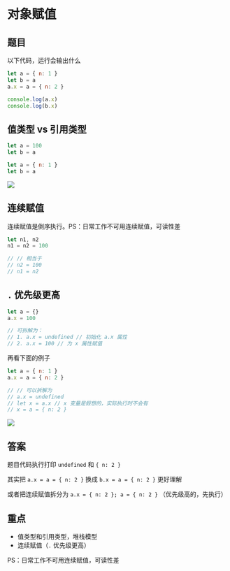 # 对象赋值

## 题目

以下代码，运行会输出什么

```js
let a = { n: 1 }
let b = a
a.x = a = { n: 2 }

console.log(a.x) 	
console.log(b.x)
```

## 值类型 vs 引用类型

```js
let a = 100
let b = a

let a = { n: 1 }
let b = a
```

![](https://www.oss.tuwei.site/blogsImgs/images/堆栈.png)

## 连续赋值

连续赋值是倒序执行。PS：日常工作不可用连续赋值，可读性差

```js
let n1, n2
n1 = n2 = 100

// // 相当于
// n2 = 100
// n1 = n2
```

## `.` 优先级更高

```js
let a = {}
a.x = 100

// 可拆解为：
// 1. a.x = undefined // 初始化 a.x 属性
// 2. a.x = 100 // 为 x 属性赋值

```

再看下面的例子

```js
let a = { n: 1 }
a.x = a = { n: 2 }

// // 可以拆解为
// a.x = undefined
// let x = a.x // x 变量是假想的，实际执行时不会有
// x = a = { n: 2 }
```

![](https://www.oss.tuwei.site/blogsImgs/images/堆栈2.png)

## 答案

题目代码执行打印 `undefined` 和 `{ n: 2 }`

其实把 `a.x = a = { n: 2 }` 换成 `b.x = a = { n: 2 }` 更好理解

或者把连续赋值拆分为 `a.x = { n: 2 }; a = { n: 2 }` （优先级高的，先执行）

## 重点

- 值类型和引用类型，堆栈模型
- 连续赋值（`.` 优先级更高）

PS：日常工作不可用连续赋值，可读性差
